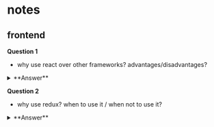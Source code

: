 # notes

## frontend

**Question 1**

* why use react over other frameworks? advantages/disadvantages?

<details><summary>**Answer**</summary><p>

**FILL ME IN**

</p></details>

**Question 2**

* why use redux? when to use it / when not to use it?

<details><summary>**Answer**</summary><p>

**FILL ME IN**

</p></details>
